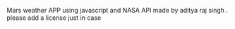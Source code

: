Mars weather APP using javascript and NASA API made by aditya raj singh . 
please add a license just in case 
